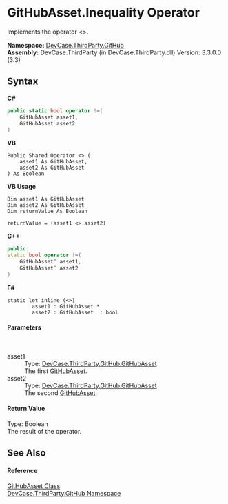 # GitHubAsset.Inequality Operator 
 

Implements the operator <>.

**Namespace:**&nbsp;<a href="N_DevCase_ThirdParty_GitHub">DevCase.ThirdParty.GitHub</a><br />**Assembly:**&nbsp;DevCase.ThirdParty (in DevCase.ThirdParty.dll) Version: 3.3.0.0 (3.3)

## Syntax

**C#**<br />
``` C#
public static bool operator !=(
	GitHubAsset asset1,
	GitHubAsset asset2
)
```

**VB**<br />
``` VB
Public Shared Operator <> ( 
	asset1 As GitHubAsset,
	asset2 As GitHubAsset
) As Boolean
```

**VB Usage**<br />
``` VB Usage
Dim asset1 As GitHubAsset
Dim asset2 As GitHubAsset
Dim returnValue As Boolean

returnValue = (asset1 <> asset2)
```

**C++**<br />
``` C++
public:
static bool operator !=(
	GitHubAsset^ asset1, 
	GitHubAsset^ asset2
)
```

**F#**<br />
``` F#
static let inline (<>)
        asset1 : GitHubAsset * 
        asset2 : GitHubAsset  : bool
```


#### Parameters
&nbsp;<dl><dt>asset1</dt><dd>Type: <a href="T_DevCase_ThirdParty_GitHub_GitHubAsset">DevCase.ThirdParty.GitHub.GitHubAsset</a><br />The first <a href="T_DevCase_ThirdParty_GitHub_GitHubAsset">GitHubAsset</a>.</dd><dt>asset2</dt><dd>Type: <a href="T_DevCase_ThirdParty_GitHub_GitHubAsset">DevCase.ThirdParty.GitHub.GitHubAsset</a><br />The second <a href="T_DevCase_ThirdParty_GitHub_GitHubAsset">GitHubAsset</a>.</dd></dl>

#### Return Value
Type: Boolean<br />The result of the operator.

## See Also


#### Reference
<a href="T_DevCase_ThirdParty_GitHub_GitHubAsset">GitHubAsset Class</a><br /><a href="N_DevCase_ThirdParty_GitHub">DevCase.ThirdParty.GitHub Namespace</a><br />